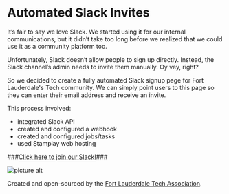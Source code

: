 Automated Slack Invites
===================

It’s fair to say we love Slack. We started using it for our internal communications, but it didn’t take too long before we realized that we could use it as a community platform too.

Unfortunately, Slack doesn’t allow people to sign up directly. Instead, the Slack channel’s admin needs to invite them manually. Oy vey, right?

So we decided to create a fully automated Slack signup page for Fort Lauderdale's Tech community. We can simply point users to this page so they can enter their email address and receive an invite.

This process involved:

* integrated Slack API
* created and configured a webhook
* created and configured jobs/tasks
* used Stamplay web hosting

###[Click here to join our Slack!](https://fltaslack.stamplayapp.com/)###

![picture alt](https://github.com/hkdeven/FLTA-slack-invite-page/blob/master/readme-img.png?raw=true "Your automated Slack signup page")

Created and open-sourced by the [Fort Lauderdale Tech Association](http://fortlauderdaletech.org/).
